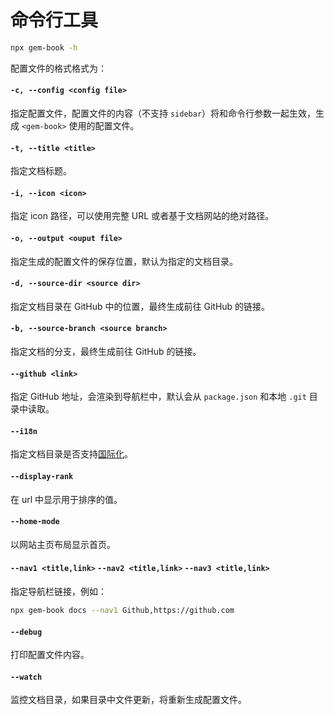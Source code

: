 # 命令行工具

```bash
npx gem-book -h
```

配置文件的格式格式为：

<gbp-raw src="/src/common/config.ts"></gbp-raw>

#### `-c, --config <config file>`

指定配置文件，配置文件的内容（不支持 `sidebar`）将和命令行参数一起生效，生成 `<gem-book>` 使用的配置文件。

#### `-t, --title <title>`

指定文档标题。

#### `-i, --icon <icon>`

指定 icon 路径，可以使用完整 URL 或者基于文档网站的绝对路径。

#### `-o, --output <ouput file>`

指定生成的配置文件的保存位置，默认为指定的文档目录。

#### `-d, --source-dir <source dir>`

指定文档目录在 GitHub 中的位置，最终生成前往 GitHub 的链接。

#### `-b, --source-branch <source branch>`

指定文档的分支，最终生成前往 GitHub 的链接。

#### `--github <link>`

指定 GitHub 地址，会渲染到导航栏中，默认会从 `package.json` 和本地 `.git` 目录中读取。

#### `--i18n`

指定文档目录是否支持[国际化](./002-i18n)。

#### `--display-rank`

在 url 中显示用于排序的值。

#### `--home-mode`

以网站主页布局显示首页。

#### `--nav1 <title,link>` `--nav2 <title,link>` `--nav3 <title,link>`

指定导航栏链接，例如：

```bash
npx gem-book docs --nav1 Github,https://github.com
```

#### `--debug`

打印配置文件内容。

#### `--watch`

监控文档目录，如果目录中文件更新，将重新生成配置文件。
